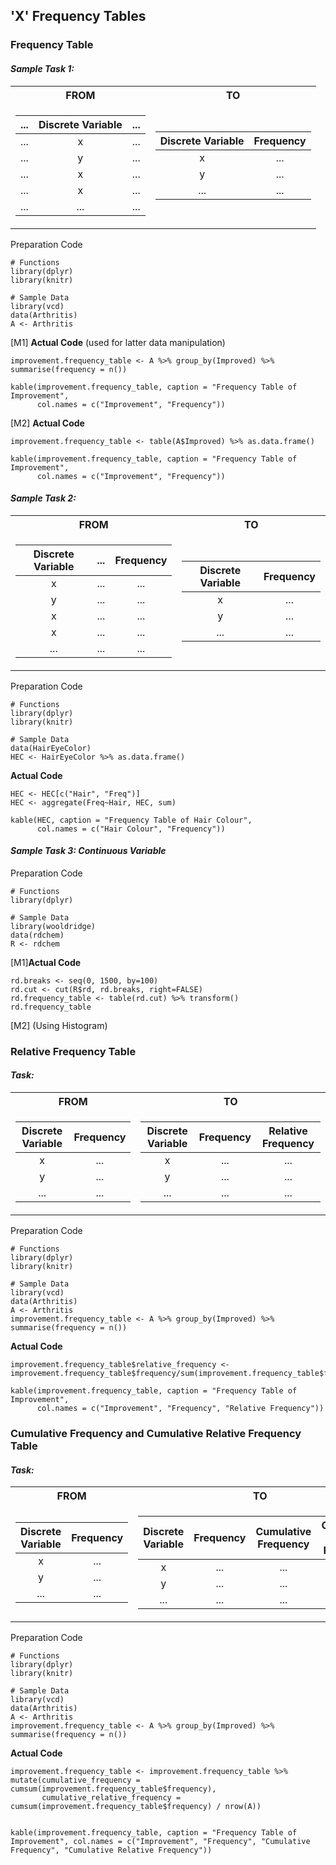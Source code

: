 ## 'X' Frequency Tables
### Frequency Table
#### **_Sample Task 1:_**
<table>
<tr><th> FROM </th><th> TO </th></tr>
<tr><td>

| ... | Discrete Variable | ... |
|:---:| :---: | :---: |
| ... | x | ... |
| ... | y | ... |
| ... | x | ... |
| ... | x | ... |
| ... | ... | ... |
</td><td>

| Discrete Variable | Frequency |
|:---:| :---: |
| x | ... |
| y | ... |
| ... | ... |
</td></tr> </table>

Preparation Code
```
# Functions
library(dplyr)
library(knitr)

# Sample Data
library(vcd)
data(Arthritis)
A <- Arthritis
```
\[M1\] **Actual Code** (used for latter data manipulation)
```
improvement.frequency_table <- A %>% group_by(Improved) %>% summarise(frequency = n())

kable(improvement.frequency_table, caption = "Frequency Table of Improvement",
      col.names = c("Improvement", "Frequency"))
```
\[M2\] **Actual Code**
```
improvement.frequency_table <- table(A$Improved) %>% as.data.frame()

kable(improvement.frequency_table, caption = "Frequency Table of Improvement",
      col.names = c("Improvement", "Frequency"))
```
#### **_Sample Task 2:_**
<table>
<tr><th> FROM </th><th> TO </th></tr>
<tr><td>

| Discrete Variable | ... | Frequency |
|:---:| :---: | :---: |
| x | ... | ... |
| y | ... | ... |
| x | ... | ... |
| x | ... | ... |
| ... | ... | ... |
</td><td>

| Discrete Variable | Frequency |
|:---: | :---: |
| x | ... |
| y | ... |
| ... | ... |
</td></tr> </table>

Preparation Code
```
# Functions
library(dplyr)
library(knitr)

# Sample Data
data(HairEyeColor)
HEC <- HairEyeColor %>% as.data.frame()
```
**Actual Code**
```
HEC <- HEC[c("Hair", "Freq")]
HEC <- aggregate(Freq~Hair, HEC, sum)

kable(HEC, caption = "Frequency Table of Hair Colour",
      col.names = c("Hair Colour", "Frequency"))
```
#### **_Sample Task 3: Continuous Variable_**
Preparation Code
```
# Functions
library(dplyr)

# Sample Data
library(wooldridge)
data(rdchem)
R <- rdchem
```
\[M1\]**Actual Code**
```
rd.breaks <- seq(0, 1500, by=100)
rd.cut <- cut(R$rd, rd.breaks, right=FALSE)
rd.frequency_table <- table(rd.cut) %>% transform()
rd.frequency_table
```
\[M2\] (Using Histogram)
### Relative Frequency Table
#### **_Task:_**

<table>
<tr><th> FROM </th><th> TO </th></tr>
<tr><td>
      
| Discrete Variable | Frequency |
|:---:| :---: |
| x | ... |
| y | ... |
| ... | ... |
</td><td>
      
| Discrete Variable | Frequency | Relative Frequency |
|:---:| :---: | :---: |
| x | ... | ... |
| y | ... | ... |
| ... | ... | ... |
</td></tr> </table>

Preparation Code
```
# Functions
library(dplyr)
library(knitr)

# Sample Data
library(vcd)
data(Arthritis)
A <- Arthritis
improvement.frequency_table <- A %>% group_by(Improved) %>% summarise(frequency = n())
```
**Actual Code**
```
improvement.frequency_table$relative_frequency <- improvement.frequency_table$frequency/sum(improvement.frequency_table$frequency)

kable(improvement.frequency_table, caption = "Frequency Table of Improvement",
      col.names = c("Improvement", "Frequency", "Relative Frequency"))
```
### Cumulative Frequency and Cumulative Relative Frequency Table
#### **_Task:_**
<table>
<tr><th> FROM </th><th> TO </th></tr>
<tr><td>
      
| Discrete Variable | Frequency |
|:---:| :---: |
| x | ... |
| y | ... |
| ... | ... |
</td><td>

| Discrete Variable | Frequency | Cumulative Frequency |Cumulative Relative Frequency |
|:---:| :---: | :---: | :---: |
| x | ... | ... | ... |
| y | ... | ... | ... |     
| ... | ... | ... | ... |
</td></tr> </table>

Preparation Code
```
# Functions
library(dplyr)
library(knitr)

# Sample Data
library(vcd)
data(Arthritis)
A <- Arthritis
improvement.frequency_table <- A %>% group_by(Improved) %>% summarise(frequency = n())
```
**Actual Code**
```
improvement.frequency_table <- improvement.frequency_table %>% mutate(cumulative_frequency = cumsum(improvement.frequency_table$frequency),
       cumulative_relative_frequency = cumsum(improvement.frequency_table$frequency) / nrow(A))


kable(improvement.frequency_table, caption = "Frequency Table of Improvement", col.names = c("Improvement", "Frequency", "Cumulative Frequency", "Cumulative Relative Frequency"))
```
